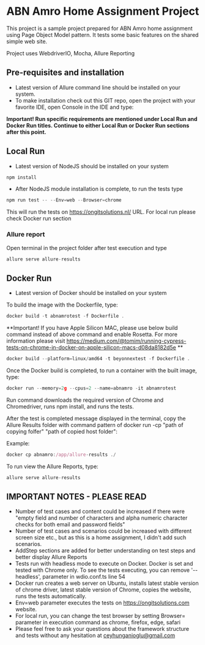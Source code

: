 # ABN Amro Home Assignment Project

This project is a sample project prepared for ABN Amro home assignment using Page Object Model pattern. It tests some basic features on the shared simple web site.

Project uses WebdriverIO, Mocha, Allure Reporting

## Pre-requisites and installation
* Latest version of Allure command line should be installed on your system.
* To make installation check out this GIT repo, open the project with your favorite IDE, open Console in the IDE and type:

**Important! Run specific requirements are mentioned under Local Run and Docker Run titles. Continue to either Local Run or Docker Run sections after this point.**

## Local Run

* Latest version of NodeJS should be installed on your system

```javascript
npm install
```
* After NodeJS module installation is complete, to run the tests type 

```javascript
npm run test -- --Env=web --Browser=chrome
```
This will run the tests on https://ongitsolutions.nl/ URL. For local run please check Docker run section
### Allure report

Open terminal in the project folder after test execution and type

```javascript
allure serve allure-results
```

## Docker Run

* Latest version of Docker should be installed on your system

To build the image with the Dockerfile, type:
```javascript
docker build -t abnamrotest -f Dockerfile .
```

**Important! If you have Apple Silicon MAC, please use below build command instead of above command and enable Rosetta. For more information please visit https://medium.com/@tomim/running-cypress-tests-on-chrome-in-docker-on-apple-silicon-macs-d08da8182d5e **

```javascript
docker build --platform=linux/amd64 -t beyonnextest -f Dockerfile .
```

Once the Docker build is completed, to run a container with the built image, type: 
```javascript
docker run --memory=2g --cpus=2 --name=abnamro -it abnamrotest
```
Run command downloads the required version of Chrome and Chromedriver, runs npm install, and runs the tests. 

After the test is completed message displayed in the terminal, copy the Allure Results folder with command pattern of docker run -cp "path of copying folfer" "path of copied host folder":

Example: 
```javascript
docker cp abnamro:/app/allure-results ./
```
To run view the Allure Reports, type:

```javascript
allure serve allure-results
```
## IMPORTANT NOTES - PLEASE READ
- Number of test cases and content could be increased if there were "empty field and number of characters and alpha numeric character checks for both email and password fields"
- Number of test cases and scenarios could be increased with different screen size etc., but as this is a home assignment, I didn't add such scenarios.
- AddStep sections are added for better understanding on test steps and better display Allure Reports
- Tests run with headless mode to execute on Docker. Docker is set and tested with Chrome only. To see the tests executing, you can remove '--headless', parameter in wdio.conf.ts line 54
- Docker run creates a web server on Ubuntu, installs latest stable version of chrome driver, latest stable version of Chrome, copies the website, runs the tests automatically.
- Env=web parameter executes the tests on https://ongitsolutions.com website. 
- For local run, you can change the test browser by setting Browser= parameter in execution command as chrome, firefox, edge, safari
- Please feel free to ask your questions about the framework structure and tests without any hesitation at ceyhunganioglu@gmail.com

